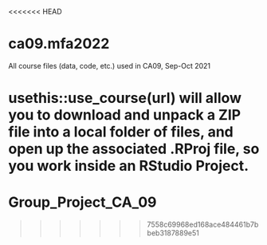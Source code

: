 <<<<<<< HEAD
# ca09.mfa2022

All course files (data, code, etc.) used in CA09, Sep-Oct 2021

**usethis::use_course(url)** will allow you to download and unpack a ZIP file into a local folder of files, and open up the associated .RProj file, so you work inside an RStudio Project.
=======
# Group_Project_CA_09
>>>>>>> 7558c69968ed168ace484461b7bbeb3187889e51
